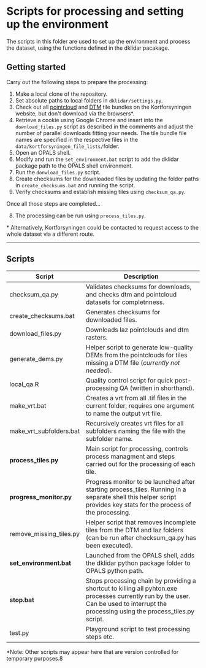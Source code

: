 # Scripts for processing and setting up the environment
The scripts in this folder are used to set up the environment and process the dataset, using the functions defined in the dklidar pacakage. 

## Getting started
Carry out the following steps to prepare the processing:

1. Make a local clone of the repository.
2. Set absolute paths to local folders in `dklidar/settings.py`.
3. Check out all [pointcloud](https://download.kortforsyningen.dk/content/dhmpunktsky) and [DTM](https://download.kortforsyningen.dk/content/dhmterr%C3%A6n-04-m-grid) tile bundles on the Kortforsyningen website, but don't download via the browsers\*.
4. Retrieve a cookie using Google Chrome and insert into the `download_files.py` script as described in the comments and adjust the number of parallel downloads fitting your needs. The tile bundle file names are specified in the respective files in the `data/kortforsyningen_file_lists/`folder.
5. Open an OPALS shell.
5. Modify and run the `set_environment.bat` script to add the dklidar package path to the OPALS shell environment.
5. Run the `donwload_files.py` script. 
6. Create checksums for the downloaded files by updating the folder paths in `create_checksums.bat` and running the script.
7. Verify checksums and establish missing tiles using `checksum_qa.py`.

Once all those steps are completed...

8. The processing can be run using `process_tiles.py`.

\* Alternatively, Kortforsyningen could be contacted to request access to the whole dataset via a different route. 

----

## Scripts
Script | Description 
--- | ---
checksum_qa.py | Validates checksums for downloads, and checks dtm and pointcloud datasets for completnness.
create_checksums.bat | Generates checksums for downloaded files. 
download_files.py | Downloads laz pointclouds and dtm rasters.
generate_dems.py | Helper script to generate low-quality DEMs from the pointclouds for tiles missing a DTM file (*currently not needed*).
local_qa.R | Quality control script for quick post-processing QA (written in shorthand).
make_vrt.bat | Creates a vrt from all .tif files in the current folder, requires one argument to name the output vrt file.
make_vrt_subfolders.bat | Recursively creates vrt files for all subfolders naming the file with the subfolder name.
**process_tiles.py** | Main script for processing, controls process managment and steps carried out for the processing of each tile. 
**progress_monitor.py** | Progress monitor to be launched after starting process_tiles. Running in a separate shell this helper script provides key stats for the process of the processing.
remove_missing_tiles.py | Helper script that removes incomplete tiles from the DTM and laz folders (can be run after checksum_qa.py has been executed).
**set_environment.bat** | Launched from the OPALS shell, adds the dklidar python package folder to OPALS python path.
**stop.bat** | Stops processing chain by providing a shortcut to killing all pyhton.exe processes currently run by the user. Can be used to interrupt the processing using the process_tiles.py script.
test.py | Playground script to test processing steps etc. 


*Note: Other scripts may appear here that are version controlled for temporary purposes.8
